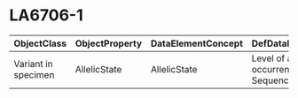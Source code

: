 # LA6706-1

| ObjectClass | ObjectProperty | DataElementConcept | DefDataElementConcept | ValueMeaning | LabelValueMeaning | Referentiel | url | ConceptualDomain | TypeConceptualDomain | FormatConceptualDomain | IdDataElementConcept | Comments |
| ----------- | -------------- | ------------------ | --------------------- | ------------ | ----------------- | ----------- | --- | ---------------- | -------------------- | ---------------------- | -------------------- | -------- |
| Variant in specimen | AllelicState | AllelicState | Level of allelic occurrence of a DNA Sequence Variation | Heterozygous | Heterozygous | LOINC | http://s.details.loinc.org/LOINC/53034-5.html | LA6706-1 | Enumerated | String | O80 |  |
